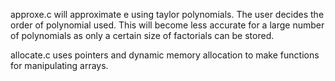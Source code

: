 approxe.c will approximate e using taylor polynomials. The user decides the order of polynomial used. This will become less accurate for a large number of polynomials as only a certain size of factorials can be stored.

allocate.c uses pointers and dynamic memory allocation to make functions for manipulating arrays.

